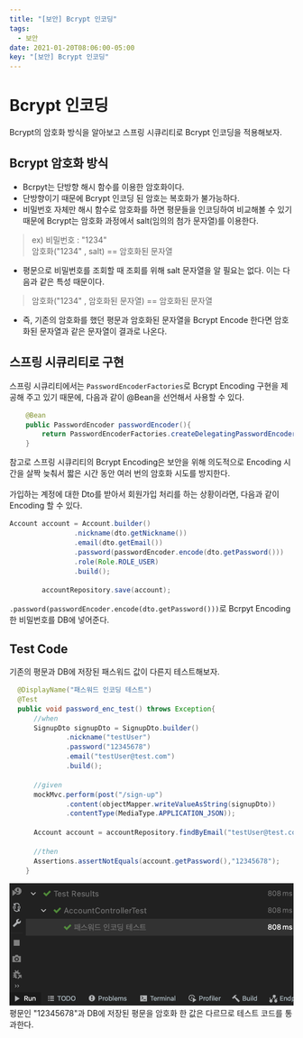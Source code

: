 ```yaml
---
title: "[보안] Bcrypt 인코딩"
tags:
  - 보안
date: 2021-01-20T08:06:00-05:00
key: "[보안] Bcrypt 인코딩"
---
```


# Bcrypt 인코딩

Bcrypt의 암호화 방식을 알아보고 스프링 시큐리티로 Bcrypt 인코딩을 적용해보자.

<!--more-->

## Bcrypt 암호화 방식

- Bcrpyt는 단방향 해시 함수를 이용한 암호화이다.
- 단방향이기 때문에 Bcrypt 인코딩 된 암호는 복호화가 불가능하다.
- 비밀번호 자체만 해시 함수로 암호화를 하면 평문들을 인코딩하여 비교해볼 수 있기 때문에 Bcrypt는 암호화 과정에서 salt(임의의 첨가 문자열)를 이용한다.
> ex) 비밀번호 : "1234"<br>
> 암호화("1234" , salt) == 암호화된 문자열<br>
- 평문으로 비밀번호를 조회할 때 조회를 위해 salt 문자열을 알 필요는 없다. 이는 다음과 같은 특성 때문이다.
> 암호화("1234" , 암호화된 문자열) == 암호화된 문자열<br>
- 즉, 기존의 암호화를 했던 평문과 암호화된 문자열을 Bcrypt Encode 한다면 암호화된 문자열과 같은 문자열이 결과로 나온다.

## 스프링 시큐리티로 구현

스프링 시큐리티에서는 `PasswordEncoderFactories`로 Bcrypt Encoding 구현을 제공해 주고 있기 때문에, 다음과 같이 @Bean을 선언해서 사용할 수 있다.<br>

```java
    @Bean
    public PasswordEncoder passwordEncoder(){
        return PasswordEncoderFactories.createDelegatingPasswordEncoder();
    }
```

참고로 스프링 시큐리티의 Bcrypt Encoding은 보안을 위해 의도적으로 Encoding 시간을 살짝 늦춰서 짧은 시간 동안 여러 번의 암호화 시도를 방지한다.<br><br>
가입하는 계정에 대한 Dto를 받아서 회원가입 처리를 하는 상황이라면, 다음과 같이 Encoding 할 수 있다.<br>

```java
Account account = Account.builder()
                .nickname(dto.getNickname())
                .email(dto.getEmail())
                .password(passwordEncoder.encode(dto.getPassword()))
                .role(Role.ROLE_USER)
                .build();

        accountRepository.save(account);
```

`.password(passwordEncoder.encode(dto.getPassword()))`로 Bcrpyt Encoding 한 비밀번호를 DB에 넣어준다.<br>

## Test Code
기존의 평문과 DB에 저장된 패스워드 값이 다른지 테스트해보자.<br>

```java
  @DisplayName("패스워드 인코딩 테스트")
  @Test
  public void password_enc_test() throws Exception{
      //when
      SignupDto signupDto = SignupDto.builder()
              .nickname("testUser")
              .password("12345678")
              .email("testUser@test.com")
              .build();

      //given
      mockMvc.perform(post("/sign-up")
              .content(objectMapper.writeValueAsString(signupDto))
              .contentType(MediaType.APPLICATION_JSON));

      Account account = accountRepository.findByEmail("testUser@test.com");

      //then
      Assertions.assertNotEquals(account.getPassword(),"12345678");
    }
```

![1](/assets/images/210120-1.png)<br>
평문인 "12345678"과 DB에 저장된 평문을 암호화 한 값은 다르므로 테스트 코드를 통과한다.